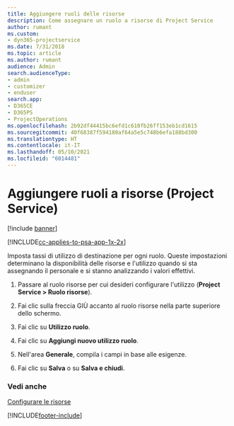 ```yaml
---
title: Aggiungere ruoli delle risorse
description: Come assegnare un ruolo a risorse di Project Service
author: rumant
ms.custom:
- dyn365-projectservice
ms.date: 7/31/2018
ms.topic: article
ms.author: rumant
audience: Admin
search.audienceType:
- admin
- customizer
- enduser
search.app:
- D365CE
- D365PS
- ProjectOperations
ms.openlocfilehash: 2b92df44415bc6efd1c610fb26ff153eb1cd1615
ms.sourcegitcommit: 40f68387f594180af64a5e5c748b6efa188bd300
ms.translationtype: HT
ms.contentlocale: it-IT
ms.lasthandoff: 05/10/2021
ms.locfileid: "6014481"
---
```

# <a name="add-resource-roles-project-service"></a>Aggiungere ruoli a risorse (Project Service)

[!include [banner](../includes/psa-now-project-operations.md)]

[!INCLUDE[cc-applies-to-psa-app-1x-2x](../includes/cc-applies-to-psa-app-1x-2x.md)]

Imposta tassi di utilizzo di destinazione per ogni ruolo. Queste impostazioni determinano la disponibilità delle risorse e l'utilizzo quando si sta assegnando il personale e si stanno analizzando i valori effettivi.  
  
1.  Passare al ruolo risorse per cui desideri configurare l'utilizzo (**Project Service > Ruolo risorse**).  
  
2.  Fai clic sulla freccia GIÙ accanto al ruolo risorse nella parte superiore dello schermo.  
  
3.  Fai clic su **Utilizzo ruolo**.  
  
4.  Fai clic su **Aggiungi nuovo utilizzo ruolo**.  
  
5.  Nell'area **Generale**, compila i campi in base alle esigenze.  
  
6.  Fai clic su **Salva** o su **Salva e chiudi**.  
  
### <a name="see-also"></a>Vedi anche  
 [Configurare le risorse](../psa/set-up-resources.md)


[!INCLUDE[footer-include](../includes/footer-banner.md)]